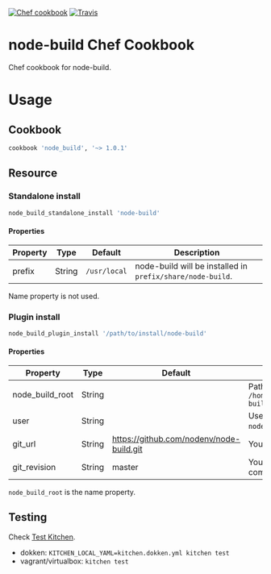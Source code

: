[![Chef cookbook](https://img.shields.io/cookbook/v/node_build.svg)]()
[![Travis](https://img.shields.io/travis/afaundez/node-build-cookbook.svg)]()
# node-build Chef Cookbook

Chef cookbook for node-build.

# Usage

## Cookbook

```ruby
cookbook 'node_build', '~> 1.0.1'
```

## Resource

### Standalone install

```ruby
node_build_standalone_install 'node-build'
```

#### Properties

| Property  | Type    | Default       | Description |
| --------- | ------- | ------------- | ----------- |
| prefix    | String  | `/usr/local`  | node-build will be installed in `prefix/share/node-build`. |

Name property is not used.

### Plugin install

```ruby
node_build_plugin_install '/path/to/install/node-build'
```

#### Properties

| Property        | Type    | Default                                   | Description |
| --------------- | ------- | ----------------------------------------  | ----------- |
| node_build_root | String  |                                           | Path to install node-build: `/home/myuser/.nodenv/plugins/node-build` |
| user            | String  |                                           | User responsible of `node_build_path`.  |
| git_url         | String  | https://github.com/nodenv/node-build.git  | You can give an alternative git URL  |
| git_revision    | String  | master                                    | You can choose a branch, tag, or commit to be synchronized with git  |

`node_build_root` is the name property.

## Testing

Check [Test Kitchen](https://kitchen.ci/docs/getting-started/running-test).

- dokken: `KITCHEN_LOCAL_YAML=kitchen.dokken.yml kitchen test`
- vagrant/virtualbox: `kitchen test`
